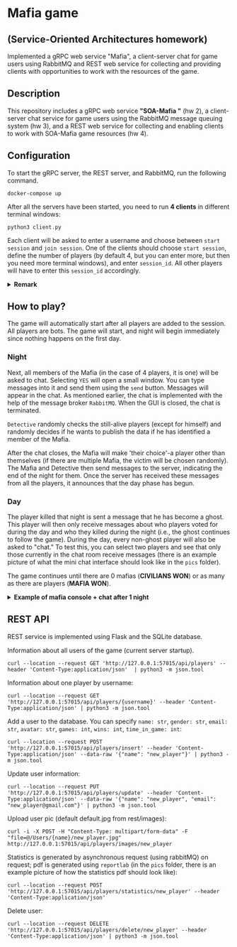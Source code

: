 # Mafia game 
## (Service-Oriented Architectures homework)
Implemented a gRPC web service "Mafia", a client-server chat for game users using RabbitMQ and REST web service for collecting and providing clients with opportunities to work
with the resources of the game.

## Description
This repository includes a gRPC web service **"SOA-Mafia "** (hw 2), a client-server chat service for game users using the RabbitMQ message queuing system (hw 3), and a REST web service for collecting and enabling clients to work with SOA-Mafia game resources (hw 4).

## Configuration
To start the gRPC server, the REST server, and RabbitMQ, run the following command.
```
docker-compose up
```
After all the servers have been started, you need to run **4 clients** in different terminal windows:
```
python3 client.py
```
Each client will be asked to enter a username and choose between `start session` and  `join session`. One of the clients should choose `start session`, define the number of players (by default 4, but you can enter more, but then you need more terminal windows), and enter `session_id`. All other players will have to enter this `session_id` accordingly.

<details>
  <summary><b>Remark</b></summary>
You may need to install dependencies locally for clients: <code>grpcio</code>, <code>pika</code>, <code>protobuf</code>, <code>tk</code>.
You can do this via <code>pip install -r requirements.txt</code>. <code>Tkinter</code> is needed for a minimal graphical interface in chat so that you can send messages.
</details>

## How to play?
The game will automatically start after all players are added to the session. All players are bots. The game will start, and night will begin immediately since nothing happens on the first day.

### Night
Next, all members of the Mafia (in the case of 4 players, it is one) will be asked to chat. Selecting ``YES`` will open a small window. You can type messages into it and send them using the ```send``` button. Messages will appear in the chat. As mentioned earlier, the chat is implemented with the help of the message broker ``RabbitMQ``. When the GUI is closed, the chat is terminated. 

`Detective` randomly checks the still-alive players (except for himself) and randomly decides if he wants to publish the data if he has identified a member of the Mafia. 

After the chat closes, the Mafia will make 'their choice'-a player other than themselves (if there are multiple Mafia, the victim will be chosen randomly). The Mafia and Detective then send messages to the server, indicating the end of the night for them. Once the server has received these messages from all the players, it announces that the day phase has begun.

### Day
The player killed that night is sent a message that he has become a ghost. This player will then only receive messages about who players voted for during the day and who they killed during the night (i.e., the ghost continues to follow the game). During the day, every non-ghost player will also be asked to "chat." To test this, you can select two players and see that only those currently in the chat room receive messages (there is an example picture of what the mini chat interface should look like in the ``pics`` folder).

The game continues until there are 0 mafias (**CIVILIANS WON**) or as many as there are players (**MAFIA WON**).

<details>
<summary><b>Example of mafia console + chat after 1 night </b></summary>
  <pre>
    Enter your username: W
    Enter your session id: 1
    --------> You joined session "1". Waiting for players to join.
    --------> Q joined session "1".
    --------> W joined session "1".
    --------> E joined session "1".
    --------> R joined session "1".

    -------------------------------------------------
    All players have joined session "1".

    Let's start the game. Your role: MAFIA.
    -------------------------------------------------

    ------------------------------------------------- NIGHT 1
    ☆ The city goes into the night. ☆
    ☆ You will not see in windows light. ☆

    ✝ Killers have no time for sleep. ✝
    ✝ Tell us, who's the slaughtered sheep? ✝

    Vote for the player to be killed. Your options: "Q", "E", "R"
    You voted for "R" murder.
    -------------------------------------------------  NIGHT 1

    ------------------------------------------------- DAY 1
    ☆ The city rises from its slumber. ☆
    ☆ What happened through the night, we wonder. ☆

    "R" was killed last night. They were a DETECTIVE.
    Start listening

    [W] Hi!

    [Q] How are you?

    [W] I had a weird dream...

    [Q] Hm, wanna share?

    [W] Sorry, I have to run, bye!


    Vote for the player to be eliminated. Your options: "Q", "E", or skip the vote.
    You voted for "Q" elimination.


    "Q" was voted out. They were a CIVILIAN.
    ALIVE: ['W', 'E']
    GHOSTS: ['R', 'Q']
    ------------------------------------------------- DAY 1


    -------------------------------------------------
    ☆ For now, my friends, the chaos wins. ☆
    ☆ The mafia triumphant kings! ☆
    ☆ MAFIA WON ☆
    -------------------------------------------------
  </pre>
</details>

## REST API
REST service is implemented using Flask and the SQLite database.

Information about all users of the game (current server startup).
```
curl --location --request GET 'http://127.0.0.1:57015/api/players' --header 'Content-Type:application/json'  | python3 -m json.tool
```
Information about one player by username:
```
curl --location --request GET 'http://127.0.0.1:57015/api/players/{username}' --header 'Content-Type:application/json' | python3 -m json.tool
```
Add a user to the database. You can specify ```name: str```, ```gender: str```, ```email: str```, ```avatar: str```, ```games: int```, ```wins: int```, ```time_in_game: int```:
```
curl --location --request POST 'http://127.0.0.1:57015/api/players/insert' --header 'Content-Type:application/json' --data-raw '{"name": "new_player"}' | python3 -m json.tool
```
Update user information:
```
curl --location --request PUT 'http://127.0.0.1:57015/api/players/update' --header 'Content-Type:application/json' --data-raw '{"name": "new_player", "email": "new_player@gmail.com"}' | python3 -m json.tool
```
Upload user pic (default default.jpg from rest/images):
```
curl -i -X POST -H "Content-Type: multipart/form-data" -F "file=@/Users/{name}/new_player.jpg" http://127.0.0.1:57015/api/players/images/new_player
```
Statistics is generated by asynchronous request (using rabbitMQ) on request; pdf is generated using `reportlab` (in the `pics` folder, there is an example picture of how the statistics pdf should look like):
```
curl --location --request POST 'http://127.0.0.1:57015/api/players/statistics/new_player' --header 'Content-Type:application/json'
```
Delete user:
```
curl --location --request DELETE 'http://127.0.0.1:57015/api/players/delete/new_player' --header 'Content-Type:application/json' | python3 -m json.tool
```
